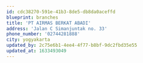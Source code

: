 ```yaml
---
id: cdc38270-591e-41b3-8de5-db8da0aceffd
blueprint: branches
title: 'PT AIRMAS BERKAT ABADI'
address: 'Jalan C Simanjuntak no. 33'
phone_number: '02744281888'
city: yogyakarta
updated_by: 2c75e6b1-4ee4-4f77-b8bf-9dc2fbd35e55
updated_at: 1633493049
---
```

